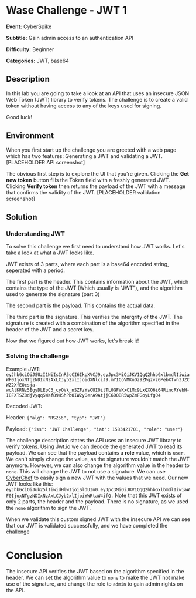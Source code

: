 # Wase Challenge - JWT 1
**Event:** CyberSpike

**Subtitle:** Gain admin access to an authentication API

**Difficulty:** Beginner

**Categories:** JWT, base64

## Description
In this lab you are going to take a look at an API that uses an insecure JSON Web Token (JWT) library to verify tokens. The challenge is to create a valid token without having access to any of the keys used for signing.

Good luck!

## Environment
When you first start up the challenge you are greeted with a web page which has two features: Generating a JWT and validating a JWT.
[PLACEHOLDER API screenshot]

The obvious first step is to explore the UI that you're given. Clicking the **Get new token** button fills the Token field with a freshly generated JWT.
Clicking **Verify token** then returns the payload of the JWT with a message that confirms the validity of the JWT.
[PLACEHOLDER validation screenshot]

## Solution
### Understanding JWT
To solve this challenge we first need to understand how JWT works. Let's take a look at what a JWT looks like.

JWT exists of 3 parts, where each part is a base64 encoded string, seperated with a period.

The first part is the header. This contains information about the JWT, which contains the type of the JWT (Which usually is "JWT"), and the algorithm used to generate the signature (part 3)

The second part is the payload. This contains the actual data.

The third part is the signature. This verifies the intergrity of the JWT. The signature is created with a combination of the algorithm specified in the header of the JWT and a secret key.

Now that we figured out how JWT works, let's break it!

### Solving the challenge
Example JWT: ```eyJhbGciOiJSUzI1NiIsInR5cCI6IkpXVCJ9.eyJpc3MiOiJKV1QgQ2hhbGxlbmdlIiwiaWF0IjoxNTgzNDIxNzAxLCJyb2xlIjoidXNlciJ9.mYICoVMKnOz9ZMgzvzGPebXfwn3JZCWZ2XfEOcsja-wcAtKRNz5EgyDLEpC3_cyOVk_nSZFzYsCUI0itTL0GFVKxC1Mc9LxQXO6i64RincRYebH-I8FXTSZ8djVyqqSWaf89HShPbOIW2yOerA9AtjjC6DOBR5wpZmFGoyLfg04```

Decoded JWT:

Header: ```{"alg": "RS256", "typ": "JWT"}```

Payload: ```{"iss": "JWT Challenge", "iat": 1583421701, "role": "user"}```

The challenge description states the API uses an insecure JWT library to verify tokens. Using [Jwt.io](http://jwt.io) we can decode the generated JWT to read its payload. We can see that the payload contains a **role** value, which is `user`. We can't simply change the value, as the signature wouldn't match the JWT anymore. However, we can also change the algorithm value in the header to `none`. This will change the JWT to not use a signature. We can use [CyberChef](https://gchq.github.io/CyberChef/#recipe=JWT_Sign('','None')&input=eyJpc3MiOiJKV1QgQ2hhbGxlbmdlIiwiaWF0IjoxNTgzNDIxNzAxLCJyb2xlIjoiYWRtaW4ifQ) to easily sign a new JWT with the values that we need. Our new JWT looks like this: ```eyJhbGciOiJub25lIiwidHlwIjoiSldUIn0.eyJpc3MiOiJKV1QgQ2hhbGxlbmdlIiwiaWF0IjoxNTgzNDIxNzAxLCJyb2xlIjoiYWRtaW4ifQ.```
Note that this JWT exists of only 2 parts, the header and the payload. There is no signature, as we used the ```none``` algorithm to sign the JWT.

When we validate this custom signed JWT with the insecure API we can see that our JWT is validated successfully, and we have completed the challenge

# Conclusion
The insecure API verifies the JWT based on the algorithm specified in the header. We can set the algorithm value to `none` to make the JWT not make use of the signature, and change the role to `admin` to gain admin rights on the API. 
